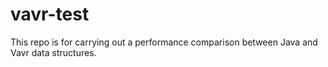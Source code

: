 # vavr-test

This repo is for carrying out a performance comparison between Java and Vavr data structures.

